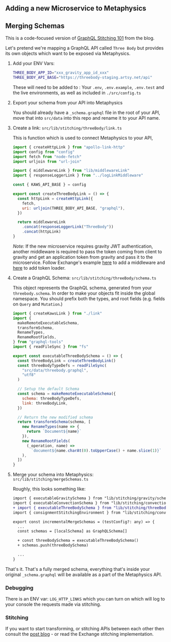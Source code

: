 ## Adding a new Microservice to Metaphysics

## Merging Schemas

This is a code-focused version of [GraphQL Stitching 101](http://artsy.github.io/blog/2018/12/11/GraphQL-Stitching/) from the blog.

Let's pretend we're mapping a GraphQL API called `Three Body` but provides its own objects which want to be exposed via Metaphysics.

1. Add your ENV Vars:

   ```sh
   THREE_BODY_APP_ID="xxx_gravity_app_id_xxx"
   THREE_BODY_API_BASE="https://threebody-staging.artsy.net/api"
   ```

   These will need to be added to : Your `.env`, `.env.example`, `.env.test` and
   the live environments, as well as included in `./src/config.ts`

1. Export your schema from your API into Metaphysics

   You should already have a `_schema.graphql` file in the root of your API, move that
   into `src/data` into this repo and rename it to your API name.

1. Create a link: `src/lib/stitching/threeBody/link.ts`

   This is function which is used to connect Metaphysics to your API,

   ```js
   import { createHttpLink } from "apollo-link-http"
   import config from "config"
   import fetch from "node-fetch"
   import urljoin from "url-join"

   import { middlewareLink } from "lib/middlewareLink"
   import { responseLoggerLink } from "../logLinkMiddleware"

   const { KAWS_API_BASE } = config

   export const createThreeBodyLink = () => {
     const httpLink = createHttpLink({
       fetch,
       uri: urljoin(THREE_BODY_API_BASE, "graphql"),
     })

     return middlewareLink
       .concat(responseLoggerLink("ThreeBody"))
       .concat(httpLink)
   }
   ```

   _Note:_ If the new microservice requires gravity JWT authentication, another middleware is required to pass the token coming from client to gravity and get an application token from gravity and pass it to the microservice. Follow Exchange's example [here](https://github.com/artsy/metaphysics/blob/a1a2d507c7ce03c55f44b1165fff51b22446557c/src/lib/stitching/exchange/link.ts#L20-L40) to add a middleware and [here](https://github.com/artsy/metaphysics/blob/bda55ee11a622d9b1a5bd1ac1c2c64cea8888744/src/lib/loaders/loaders_with_authentication/exchange.ts) to add token loader.

1. Create a GraphQL Schema: `src/lib/stitching/threeBody/schema.ts`

   This object represents the GraphQL schema, generated from your `threebody.schema`. In
   order to make your objects fit inside the global namespace. You should prefix both the types, and root fields (e.g. fields on `Query` and `Mutation`.)

   ```javascript
   import { createKawsLink } from "./link"
   import {
     makeRemoteExecutableSchema,
     transformSchema,
     RenameTypes,
     RenameRootFields,
   } from "graphql-tools"
   import { readFileSync } from "fs"

   export const executableThreeBodySchema = () => {
     const threeBodyLink = createThreeBodyLink()
     const threeBodyTypeDefs = readFileSync(
       "src/data/threebody.graphql",
       "utf8"
     )

     // Setup the default Schema
     const schema = makeRemoteExecutableSchema({
       schema: threeBodyTypeDefs,
       link: threeBodyLink,
     })

     // Return the new modified schema
     return transformSchema(schema, [
       new RenameTypes(name => {
         return `Document${name}`
       }),
       new RenameRootFields(
         (_operation, name) =>
           `document${name.charAt(0).toUpperCase() + name.slice(1)}`
       ),
     ])
   }
   ```

1. Merge your schema into Metaphysics: `src/lib/stitching/mergeSchemas.ts`

   Roughly, this looks something like:

   ```diff
   import { executableGravitySchema } from "lib/stitching/gravity/schema"
   import { executableConvectionSchema } from "lib/stitching/convection/schema"
   + import { executableThreeBodySchema } from "lib/stitching/threeBody/schema"
   import { consignmentStitchingEnvironment } from "lib/stitching/convection/stitching"

   export const incrementalMergeSchemas = (testConfig?: any) => {
     ...
     const schemas = [localSchema] as GraphQLSchema[]

     + const threeBodySchema = executableThreeBodySchema()
     + schemas.push(threeBodySchema)

     ...
   }
   ```

That's it. That's a fully merged schema, everything that's inside your original `_schema.graphql` will be available as a part of the Metaphysics API.

### Debugging

There is an ENV var: `LOG_HTTP_LINKS` which you can turn on which will log to your console the requests made via stitching.

### Stitching

If you want to start transforming, or stitching APIs between each other then consult the [post blog](http://artsy.github.io/blog/2018/12/11/GraphQL-Stitching/) - or read the Exchange stitching implementation.
